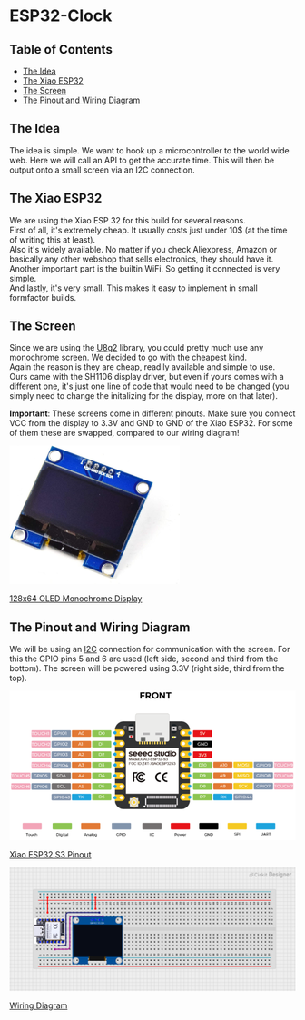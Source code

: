 # ESP32-Clock

<!--
## Dannys Favorite Quote

"To give anything less than your best, is to sacrifice the gift."
-Steve Prefontaine

## Jans Favorite Quote

"You miss 100% of the shots you dont take"
-Wayne Gretzky
-Michael Scott
-->

## Table of Contents

- [The Idea](#the-idea)
- [The Xiao ESP32](#the-xiao-esp32)
- [The Screen](#the-screen)
- [The Pinout and Wiring Diagram](#the-pinout-and-wiring-diagram)

## The Idea

The idea is simple. We want to hook up a microcontroller to the world wide web. Here we will call an API to get the accurate time. This will then be output onto a small screen via an I2C connection.

## The Xiao ESP32

We are using the Xiao ESP 32 for this build for several reasons.  
First of all, it's extremely cheap. It usually costs just under 10$ (at the time of writing this at least).  
Also it's widely available. No matter if you check Aliexpress, Amazon or basically any other webshop that sells electronics, they should have it.  
Another important part is the builtin WiFi. So getting it connected is very simple.  
And lastly, it's very small. This makes it easy to implement in small formfactor builds.  

## The Screen

Since we are using the [U8g2](https://github.com/olikraus/u8g2/wiki) library, you could pretty much use any monochrome screen. We decided to go with the cheapest kind.  
Again the reason is they are cheap, readily available and simple to use.  
Ours came with the SH1106 display driver, but even if yours comes with a different one, it's just one line of code that would need to be changed (you simply need to change the initalizing for the display, more on that later).  

**Important**: These screens come in different pinouts. Make sure you connect VCC from the display to 3.3V and GND to GND of the Xiao ESP32. For some of them these are swapped, compared to our wiring diagram!  

<img src="images/128x64_oled_display.png" alt="128x64 OLED Monochrome Display" width="300"/>  

[128x64 OLED Monochrome Display](https://m.media-amazon.com/images/I/61tDYR1R5ML._AC_SL1440_.jpg)

## The Pinout and Wiring Diagram

We will be using an [I2C](https://en.wikipedia.org/wiki/I%C2%B2C) connection for communication with the screen. For this the GPIO pins 5 and 6 are used (left side, second and third from the bottom). The screen will be powered using 3.3V (right side, third from the top).

<img src="images/xiao_esp32_s3_pinout.png" alt="Xiao ESP32 S3 Pinout" width="600"/>

[Xiao ESP32 S3 Pinout](https://hubtronics.in/image/catalog/xiao-s3-6.jpg)

<img src="images/circuit_image.png" alt="Wiring Diagram" width="600"/>  

[Wiring Diagram](https://app.cirkitdesigner.com/project/1110f6d5-ce90-4a6f-82fb-755107a45a04)
